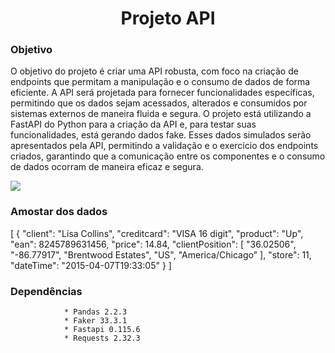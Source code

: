 <h1 align="center">Projeto API</h1>

### Objetivo

O objetivo do projeto é criar uma API robusta, com foco na criação de endpoints que permitam a manipulação e o consumo de dados de forma eficiente. A API será projetada para fornecer funcionalidades específicas, permitindo que os dados sejam acessados, alterados e consumidos por sistemas externos de maneira fluida e segura. O projeto está utilizando a FastAPI do Python para a criação da API e, para testar suas funcionalidades, está gerando dados fake. Esses dados simulados serão apresentados pela API, permitindo a validação e o exercício dos endpoints criados, garantindo que a comunicação entre os componentes e o consumo de dados ocorram de maneira eficaz e segura.

![](https://dkrn4sk0rn31v.cloudfront.net/uploads/2020/11/consumindo-api-python.png)

### Amostar dos dados

[
  {
    "client": "Lisa Collins",
    "creditcard": "VISA 16 digit",
    "product": "Up",
    "ean": 8245789631456,
    "price": 14.84,
    "clientPosition": [
      "36.02506",
      "-86.77917",
      "Brentwood Estates",
      "US",
      "America/Chicago"
    ],
    "store": 11,
    "dateTime": "2015-04-07T19:33:05"
  }
]


### Dependências
                
                * Pandas 2.2.3
                * Faker 33.3.1
                * Fastapi 0.115.6
                * Requests 2.32.3